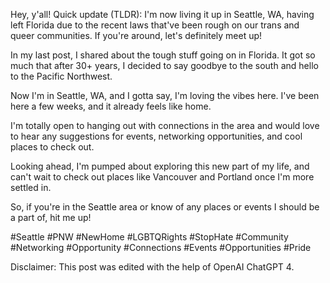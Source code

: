 Hey, y'all! Quick update (TLDR): I'm now living it up in Seattle, WA, having left Florida due to the recent laws that've been rough on our trans and queer communities. If you're around, let's definitely meet up!

In my last post, I shared about the tough stuff going on in Florida. It got so much that after 30+ years, I decided to say goodbye to the south and hello to the Pacific Northwest.

Now I'm in Seattle, WA, and I gotta say, I'm loving the vibes here. I've been here a few weeks, and it already feels like home.

I'm totally open to hanging out with connections in the area and would love to hear any suggestions for events, networking opportunities, and cool places to check out.

Looking ahead, I'm pumped about exploring this new part of my life, and can't wait to check out places like Vancouver and Portland once I'm more settled in.

So, if you're in the Seattle area or know of any places or events I should be a part of, hit me up!

#Seattle #PNW #NewHome #LGBTQRights #StopHate #Community #Networking #Opportunity #Connections #Events #Opportunities #Pride

Disclaimer: This post was edited with the help of OpenAI ChatGPT 4.
